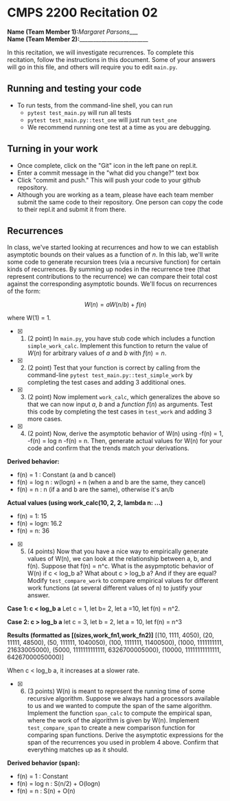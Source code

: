 # CMPS 2200  Recitation 02

**Name (Team Member 1):**_Margaret Parsons____  
**Name (Team Member 2):**_________________________

In this recitation, we will investigate recurrences. 
To complete this recitation, follow the instructions in this document. Some of your answers will go in this file, and others will require you to edit `main.py`.



## Running and testing your code
- To run tests, from the command-line shell, you can run
  + `pytest test_main.py` will run all tests
  + `pytest test_main.py::test_one` will just run `test_one`
  + We recommend running one test at a time as you are debugging.

## Turning in your work

- Once complete, click on the "Git" icon in the left pane on repl.it.
- Enter a commit message in the "what did you change?" text box
- Click "commit and push." This will push your code to your github repository.
- Although you are working as a team, please have each team member submit the same code to their repository. One person can copy the code to their repl.it and submit it from there.

## Recurrences

In class, we've started looking at recurrences and how to we can establish asymptotic bounds on their values as a function of $n$. In this lab, we'll write some code to generate recursion trees (via a recursive function) for certain kinds of recurrences. By summing up nodes in the recurrence tree (that represent contributions to the recurrence) we can compare their total cost against the corresponding asymptotic bounds. We'll focus on  recurrences of the form:

$$ W(n) = aW(n/b) + f(n) $$

where W(1) = 1.

- [x] 1. (2 point) In `main.py`, you have stub code which includes a function `simple_work_calc`. Implement this function to return the value of $W(n)$ for arbitrary values of $a$ and $b$ with $f(n)=n$.

- [x] 2. (2 point) Test that your function is correct by calling from the command-line `pytest test_main.py::test_simple_work` by completing the test cases and adding 3 additional ones.

- [x] 3. (2 point) Now implement `work_calc`, which generalizes the above so that we can now input $a$, $b$ and a *function* $f(n)$ as arguments. Test this code by completing the test cases in `test_work` and adding 3 more cases.

- [x] 4. (2 point) Now, derive the asymptotic behavior of W(n) using
       -f(n) = 1,
       -f(n) = log n
       -f(n) = n.
      Then, generate actual values for W(n) for your code and confirm that the trends match your derivations.

**Derived behavior:** 
  + f(n) = 1 : Constant (a and b cancel)
  + f(n) = log n : w(logn) + n (when a and b are the same, they cancel)
  + f(n) = n : n (if a and b are the same), otherwise it's an/b

**Actual values (using work_calc(10, 2, 2, lambda n: ...)**
  + f(n) = 1: 15
  + f(n) = logn: 16.2
  + f(n) = n: 36

- [x] 5. (4 points) Now that you have a nice way to empirically generate values of W(n), we can look at the relationship between a, b, and f(n). Suppose that f(n) = n^c. What is the asypmptotic behavior of W(n) if c < log_b a? What about c > log_b a? And if they are equal? Modify `test_compare_work` to compare empirical values for different work functions (at several different values of n) to justify your answer. 

**Case 1: c < log_b a**
Let c = 1, let b= 2, let a =10, let f(n) = n^2.

**Case 2: c > log_b a**
let c = 3, let b = 2, let a = 10, let f(n) = n^3

**Results (formatted as [(sizes,work_fn1,work_fn2)]**
[(10, 1111, 4050), (20, 11111, 48500), (50, 111111, 1040050), (100, 1111111, 11400500), (1000, 1111111111, 21633005000), (5000, 1111111111111, 6326700005000), (10000, 11111111111111, 64267000050000)]

When c < log_b a, it increases at a slower rate. 

- [x] 6. (3 points) W(n) is meant to represent the running time of some recursive algorithm. Suppose we always had a processors available to us and we wanted to compute the span of the same algorithm. Implement the function `span_calc` to compute the empirical span, where the work of the algorithm is given by W(n). Implement `test_compare_span` to create a new comparison function for comparing span functions. Derive the asymptotic expressions for the span of the recurrences you used in problem 4 above. Confirm that everything matches up as it should. 

**Derived behavior (span):** 
  + f(n) = 1 : Constant 
  + f(n) = log n : S(n/2) + O(logn)
  + f(n) = n : S(n) + O(n)

